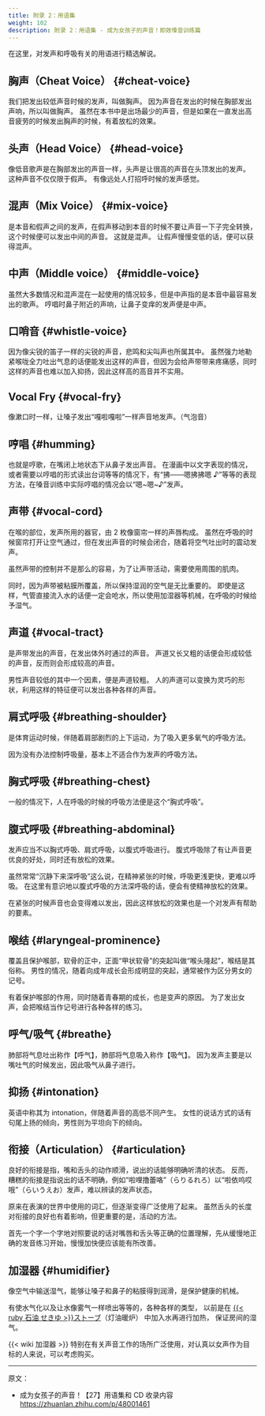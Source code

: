 ```yaml
---
title: 附录 2：用语集
weight: 102
description: 附录 2：用语集 - 成为女孩子的声音！即效嗓音训练篇
---
```


在这里，对发声和呼吸有关的用语进行精选解说。

## 胸声（Cheat Voice） {#cheat-voice}

我们把发出较低声音时候的发声，叫做胸声。
因为声音在发出的时候在胸部发出声响，所以叫做胸声。
虽然在本书中是出场最少的声音，但是如果在一直发出高音疲劳的时候发出胸声的时候，有着放松的效果。

## 头声（Head Voice） {#head-voice}

像低音歌声是在胸部发出的声音一样，头声是让很高的声音在头顶发出的发声。
这种声音不仅仅限于假声。
有像远处人打招呼时候的发声感觉。

## 混声（Mix Voice） {#mix-voice}

是本音和假声之间的发声，在假声移动到本音的时候不要让声音一下子完全转换，这个时候便可以发出中间的声音。
这就是混声。
让假声慢慢变低的话，便可以获得混声。

## 中声（Middle voice） {#middle-voice}

虽然大多数情况和混声混在一起使用的情况较多，但是中声指的是本音中最容易发出的歌声。
哼唱时鼻子附近的声响，让鼻子变痒的发声便是中声。

## 口哨音 {#whistle-voice}

因为像尖锐的笛子一样的尖锐的声音，悲鸣和尖叫声也所属其中。
虽然强力地勒紧喉咙全力吐出气息的话便能发出这样的声音，但因为会给声带带来疼痛感，同时这样的声音也难以加入抑扬，因此这样高的高音并不实用。

## Vocal Fry {#vocal-fry}

像漱口时一样，让嗓子发出“嘎啦嘎啦”一样声音地发声。（气泡音）

## 哼唱 {#humming}

也就是哼歌，在嘴闭上地状态下从鼻子发出声音。
在漫画中以文字表现的情况，或者需要以哼唱的形式读出台词等等的情况下，有“拂——嗯拂拂嗯 ♪”等等的表现方法，在嗓音训练中实际哼唱的情况会以“嗯~嗯~♪”发声。

## 声带 {#vocal-cord}

在喉的部位，发声所用的器官，由 2 枚像窗帘一样的声唇构成。
虽然在呼吸的时候窗帘打开让空气通过，但在发出声音的时候会闭合，随着将空气吐出时的震动发声。

虽然声带的控制并不是那么的容易，为了让声带活动，需要使用周围的肌肉。

同时，因为声带被粘膜所覆盖，所以保持湿润的空气是无比重要的。
即使是这样，气管直接流入水的话便一定会呛水，所以使用加湿器等机械，在呼吸的时候给予湿气。

## 声道 {#vocal-tract}

是声带发出的声音，在发出体外时通过的声音。
声道又长又粗的话便会形成较低的声音，反而则会形成较高的声音。

男性声音较低的其中一个因素，便是声道较粗。
人的声道可以变换为灵巧的形状，利用这样的特征便可以发出各种各样的声音。

## 肩式呼吸 {#breathing-shoulder}

是体育运动时候，伴随着肩部剧烈的上下运动，为了吸入更多氧气的呼吸方法。

因为没有办法控制呼吸量，基本上不适合作为发声的呼吸方法。

## 胸式呼吸 {#breathing-chest}

一般的情况下，人在呼吸的时候的呼吸方法便是这个“胸式呼吸”。

## 腹式呼吸 {#breathing-abdominal}

发声应当不以胸式呼吸、肩式呼吸，以腹式呼吸进行。
腹式呼吸除了有让声音更优良的好处，同时还有放松的效果。

虽然常常“沉静下来深呼吸”这么说，在精神紧张的时候，呼吸更浅更快，更难以呼吸。
在这里有意识地以腹式呼吸的方法深呼吸的话，便会有使精神放松的效果。

在紧张的时候声音也会变得难以发出，因此这样放松的效果也是一个对发声有帮助的要素。

## 喉结 {#laryngeal-prominence}

覆盖且保护喉部，软骨的正中，正面“甲状软骨”的突起叫做“喉头隆起”，喉结是其俗称。
男性的情况，随着向成年成长会形成明显的突起，通常被作为区分男女的记号。

有着保护喉部的作用，同时随着青春期的成长，也是变声的原因。
为了发出女声，会把喉结当作记号进行各种各样的练习。

## 呼气/吸气 {#breathe}

肺部将气息吐出称作【呼气】，肺部将气息吸入称作【吸气】。
因为发声主要是以嘴吐气的时候发出，因此吸气从鼻子进行。

## 抑扬 {#intonation}

英语中称其为 intonation，伴随着声音的高低不同产生。
女性的说话方式的话有句尾上扬的倾向，男性则为平坦向下的倾向。

## 衔接（Articulation） {#articulation}

良好的衔接是指，嘴和舌头的动作顺滑，说出的话能够明确听清的状态。
反而，糟糕的衔接是指说出的话不明确，例如“啦哩撸蕾咯”（らりるれろ）以“啦依呜哎哦”（らいうえお）发声，难以辨读的发声状态。

原来在表演的世界中使用的词汇，但逐渐变得广泛使用了起来。
虽然舌头的长度对衔接的良好也有着影响，但更重要的是，活动的方法。

首先一个字一个字地对照要说的话对嘴唇和舌头等正确的位置理解，先从缓慢地正确的发音练习开始，慢慢加快便应该能有所改善。

## 加湿器 {#humidifier}

像空气中输送湿气，能够让嗓子和鼻子的粘膜得到润滑，是保护健康的机械。

有使水气化以及让水像雾气一样喷出等等的，各种各样的类型，
以前是在 [{{< ruby 石油 せきゆ >}}ストーブ](https://ja.wikipedia.org/wiki/石油ストーブ)（灯油暖炉） 中加入水再进行加热，
保证房间的湿气。

{{< wiki 加湿器 >}} 特别在有关声音工作的场所广泛使用，对认真以女声作为目标的人来说，可以考虑购买。

---

原文：

- 成为女孩子的声音！【27】用语集和 CD 收录内容\
  <https://zhuanlan.zhihu.com/p/48001461>
